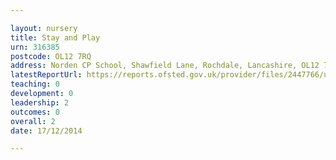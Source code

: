 ```yaml
---

layout: nursery
title: Stay and Play
urn: 316385
postcode: OL12 7RQ
address: Norden CP School, Shawfield Lane, Rochdale, Lancashire, OL12 7RQ
latestReportUrl: https://reports.ofsted.gov.uk/provider/files/2447766/urn/316385.pdf
teaching: 0
development: 0
leadership: 2
outcomes: 0
overall: 2
date: 17/12/2014

---
```

